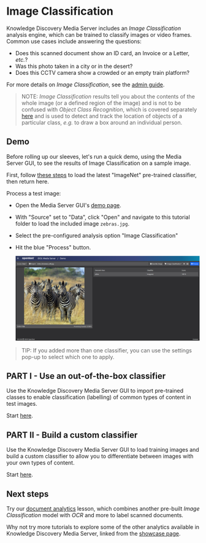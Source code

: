 # Image Classification

Knowledge Discovery Media Server includes an *Image Classification* analysis engine, which can be trained to classify images or video frames.  Common use cases include answering the questions:

- Does this scanned document show an ID card, an Invoice or a Letter, *etc.*?
- Was this photo taken in a city or in the desert?
- Does this CCTV camera show a crowded or an empty train platform?

For more details on *Image Classification*, see the [admin guide](https://www.microfocus.com/documentation/idol/knowledge-discovery-25.1/MediaServer_25.1_Documentation/Help/Content/Operations/Analyze/ImageClass.htm).

> NOTE: *Image Classification* results tell you about the contents of the whole image (or a defined region of the image) and is not to be confused with *Object Class Recognition*, which is covered separately [here](../object-class-recognition/README.md) and is used to detect and track the location of objects of a particular class, *e.g.* to draw a box around an individual person.

## Demo

Before rolling up our sleeves, let's run a quick demo, using the Media Server GUI, to see the results of Image Classification on a sample image.

First, follow [these steps](./PART_I.md#import-pre-defined-classifiers) to load the latest "ImageNet" pre-trained classifier, then return here.

Process a test image:

- Open the Media Server GUI's [demo page](http://localhost:14000/a=gui#/demo).
- With "Source" set to "Data", click "Open" and navigate to this tutorial folder to load the included image `zebras.jpg`.
- Select the pre-configured analysis option "Image Classification"
- Hit the blue "Process" button.

    ![gui-demo](./figs/gui-demo.png)

> TIP: If you added more than one classifier, you can use the settings pop-up to select which one to apply.

## PART I - Use an out-of-the-box classifier

Use the Knowledge Discovery Media Server GUI to import pre-trained classes to enable classification (labelling) of common types of content in test images.

Start [here](./PART_I.md).

## PART II - Build a custom classifier

Use the Knowledge Discovery Media Server GUI to load training images and build a custom classifier to allow you to differentiate between images with your own types of content.

Start [here](./PART_II.md).

## Next steps

Try our [document analytics](../optical-character-recognition/PART_II.md) lesson, which combines another pre-built *Image Classification* model with *OCR* and more to label scanned documents.

Why not try more tutorials to explore some of the other analytics available in Knowledge Discovery Media Server, linked from the [showcase page](../README.md).
